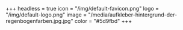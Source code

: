 +++
headless = true
icon = "/img/default-favicon.png"
logo = "/img/default-logo.png"
image = "/media/aufkleber-hintergrund-der-regenbogenfarben.jpg.jpg"
color = "#5d9fbd"
+++
